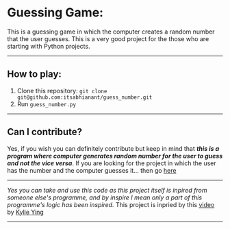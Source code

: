 # Guessing Game:

This is a guessing game in which the computer creates a random number that the user guesses. This is a very good project for the those who are starting with Python projects.

---

## How to play:

1. Clone this repository: ```git clone git@github.com:itsabhianant/guess_number.git```
2. Run ```guess_number.py```

---

## Can I contribute?

Yes, if you wish you can definitely contribute but keep in mind that ***this is a program where computer generates random number for the user to guess and not the vice versa***. If you are looking for the project in which the user has the number and the computer guesses it... then go [here](https://github.com/itsabhianant/guessing_game)

---

*Yes you can take and use this code as this project itself is inpired from someone else's programme, and by inspire I mean only a part of this programme's logic has been inspired.* This project is inpried by this [video](https://www.youtube.com/watch?v=8ext9G7xspg) by [Kylie Ying](https://www.youtube.com/channel/UCKMjvg6fB6WS5WrPtbV4F5g)

---
